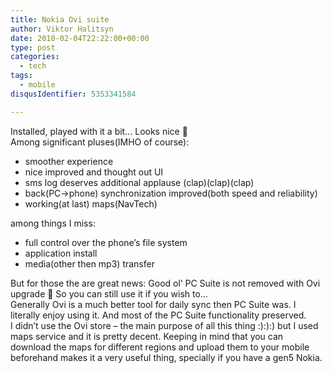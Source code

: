 ```yaml
---
title: Nokia Ovi suite
author: Viktor Halitsyn
date: 2010-02-04T22:22:00+00:00
type: post
categories:
  - tech
tags:
  - mobile
disqusIdentifier: 5353341584

---
```

Installed, played with it a bit&#8230; Looks nice 🙂  
Among significant pluses(IMHO of course):

  * smoother experience
  * nice improved and thought out UI
  * sms log deserves additional applause (clap)(clap)(clap)
  * back(PC->phone) synchronization improved(both speed and reliability)
  * working(at last) maps(NavTech)

<div>
  among things I miss:
</div>

<div>
  <ul>
    <li>
      full control over the phone&#8217;s file system
    </li>
    <li>
      application install
    </li>
    <li>
      media(other then mp3) transfer
    </li>
  </ul>
  
  <div>
        But for those the are great news: Good ol&#8217; PC Suite is not removed with Ovi upgrade 🙂 So you can still use it if you wish to&#8230;
  </div>
  
  <div>
        Generally Ovi is a much better tool for daily sync then PC Suite was. I literally enjoy using it. And most of the PC Suite functionality preserved. 
  </div>
  
  <div>
        I didn&#8217;t use the Ovi store &#8211; the main purpose of all this thing :):):) but I used maps service and it is pretty decent. Keeping in mind that you can download the maps for different regions and upload them to your mobile beforehand makes it a very useful thing, specially if you have a gen5 Nokia.
  </div>
</div>